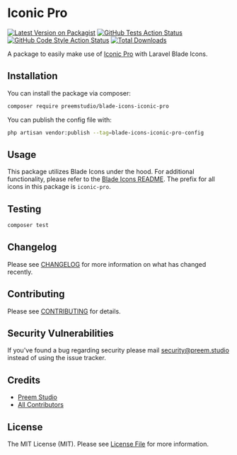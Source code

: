 # Iconic Pro

[![Latest Version on Packagist](https://img.shields.io/packagist/v/preemstudio/blade-icons-iconic-pro.svg?style=flat-square)](https://packagist.org/packages/preemstudio/blade-icons-iconic-pro)
[![GitHub Tests Action Status](https://img.shields.io/github/actions/workflow/status/preemstudio/blade-icons-iconic-pro/run-tests.yml?branch=main&label=tests&style=flat-square)](https://github.com/preemstudio/blade-icons-iconic-pro/actions?query=workflow%3Arun-tests+branch%3Amain)
[![GitHub Code Style Action Status](https://img.shields.io/github/actions/workflow/status/preemstudio/blade-icons-iconic-pro/fix-php-code-style-issues.yml?branch=main&label=code%20style&style=flat-square)](https://github.com/preemstudio/blade-icons-iconic-pro/actions?query=workflow%3A"Fix+PHP+code+style+issues"+branch%3Amain)
[![Total Downloads](https://img.shields.io/packagist/dt/preemstudio/blade-icons-iconic-pro.svg?style=flat-square)](https://packagist.org/packages/preemstudio/blade-icons-iconic-pro)

A package to easily make use of [Iconic Pro](https://iconic.app/) with Laravel Blade Icons.

## Installation

You can install the package via composer:

```bash
composer require preemstudio/blade-icons-iconic-pro
```

You can publish the config file with:

```bash
php artisan vendor:publish --tag=blade-icons-iconic-pro-config
```

## Usage

This package utilizes Blade Icons under the hood. For additional functionality, please refer to the [Blade Icons README](https://github.com/PreemStudio/blade-icons). The prefix for all icons in this package is `iconic-pro`.

## Testing

```bash
composer test
```

## Changelog

Please see [CHANGELOG](CHANGELOG.md) for more information on what has changed recently.

## Contributing

Please see [CONTRIBUTING](CONTRIBUTING.md) for details.

## Security Vulnerabilities

If you've found a bug regarding security please mail [security@preem.studio](mailto:security@preem.studio) instead of using the issue tracker.

## Credits

- [Preem Studio](https://github.com/PreemStudio)
- [All Contributors](../../contributors)

## License

The MIT License (MIT). Please see [License File](LICENSE.md) for more information.
